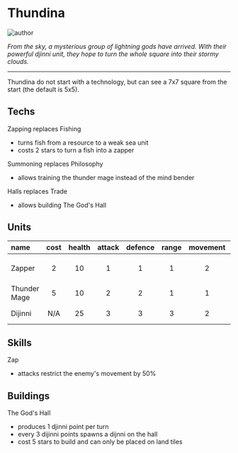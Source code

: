 # Thundina

![author](https://img.shields.io/badge/author-Joxtoez%236691-%237289DA)

*From the sky, a mysterious group of lightning gods have arrived. With their powerful djinni unit, they hope to turn the whole square into their stormy clouds.*

---

Thundina do not start with a technology, but can see a 7x7 square from the start (the default is 5x5).

## Techs

Zapping replaces Fishing

- turns fish from a resource to a weak sea unit
- costs 2 stars to turn a fish into a zapper

Summoning replaces Philosophy

- allows training the thunder mage instead of the mind bender

Halls replaces Trade

- allows building The God's Hall

## Units

| name | cost | health | attack | defence | range | movement | skills |
|:-----|:----:|:------:|:------:|:-------:|:-----:|:--------:|:-------|
| Zapper | 2 | 10 | 1 | 1 | 1 | 2 | Dash, Swim, Zap |
| Thunder Mage | 5 | 10 | 2 | 2 | 1 | 1 | Splash |
| Dijinni | N/A | 25 | 3 | 3 | 3 | 2 | Dash, Swim |

## Skills

Zap

- attacks restrict the enemy's movement by 50%

## Buildings

The God's Hall

- produces 1 djinni point per turn
- every 3 dijinni points spawns a dijnni on the hall
- cost 5 stars to build and can only be placed on land tiles
